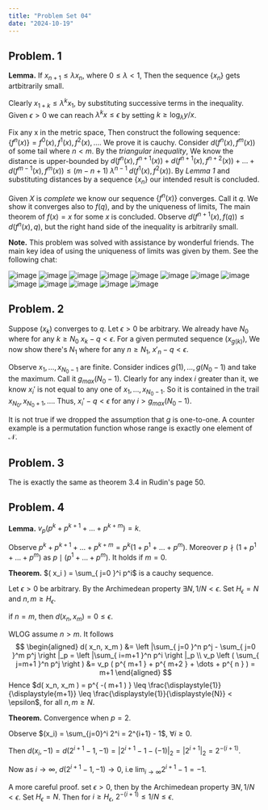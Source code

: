```yaml
---
title: "Problem Set 04"
date: "2024-10-19"
---
```


## Problem. 1

**Lemma.** If $x_{n+1} \leq \lambda x_n$, where $0 \leq \lambda < 1$,
Then the sequence $\{x_n\}$ gets artbitrarily small.

Clearly $x_{1+k} \leq \lambda^k x_1$, by substituting successive terms
in the inequality. Given $\epsilon > 0$ we can reach
$\lambda^k x \leq \epsilon$ by setting $k \geq \log_\lambda y/x$.

Fix any x in the metric space, Then construct the following sequence:
$\{f^n(x)\} = f^0(x), f^1(x), f^2(x), \dots$. We prove it is cauchy.
Consider $d(f^n(x),f^m(x))$ of some tail where $n < m$. By the
*triangular inequality*, We know the distance is upper-bounded by
$d(f^n(x),f^{n+1}(x)) + d(f^{n+1}(x),f^{n+2}(x)) + \dots + d(f^{m-1}(x),f^m(x)) \leq (m-n+1) \; \lambda^{n-1} \; d(f^1(x),f^2(x))$.
By *Lemma 1* and substituting distances by a sequence $\{x_n\}$ our
intended result is concluded.

Given $X$ is *complete* we know our sequence $\{f^n(x)\}$ converges.
Call it $q$. We show it converges also to $f(q)$, and by the uniqueness
of limits, The main theorem of $f(x) = x$ for some $x$ is concluded.
Observe $d(f^{n+1}(x),f(q)) \leq d(f^n(x),q)$, but the right hand side
of the inequality is arbitrarily small.

**Note.** This problem was solved with assistance by wonderful friends.
The main key idea of using the uniqueness of limits was given by them.
See the following chat:

![image](./0.jpg)
![image](./1.jpg)
![image](./2.jpg)
![image](./3.jpg)
![image](./4.jpg)
![image](./5.jpg)
![image](./6.jpg)
![image](./7.jpg)
![image](./8.jpg)
![image](./9.jpg)
![image](./10.jpg)
![image](./11.jpg)
![image](./12.jpg)


## Problem. 2

Suppose $(x_k)$ converges to $q$. Let $\epsilon > 0$ be arbitrary. We
already have $N_0$ where for any $k \geq N_0$ $x_k - q < \epsilon$. For
a given permuted sequence $(x_{g(k)})$, We now show there's $N_1$ where
for any $n \geq N_1$, $x'_{n} - q < \epsilon$.

Observe $x_1, \dots, x_{N_0-1}$ are finite. Consider indices
$g(1), \dots, g(N_0-1)$ and take the maximum. Call it $g_{max}(N_0-1)$.
Clearly for any index $i$ greater than it, we know $x_i'$ is not equal
to any one of $x_1, \dots, x_{N_0-1}$. So it is contained in the trail
$x_{N_0}, x_{N_0+1}, \dots$. Thus, $x_i' - q < \epsilon$ for any
$i > g_{max}(N_0-1)$.

It is not true if we dropped the assumption that $g$ is one-to-one. A
counter example is a permutation function whose range is exactly one
element of $\mathcal{N}$.


## Problem. 3

The is exactly the same as theorem 3.4 in Rudin's page 50.


## Problem. 4

**Lemma.** $v_p( p^k + p^{ k+1 } + \dots + p^{ k+m } ) = k$.

Observe
$p^k + p^{ k+1 } + \dots + p^{ k+m } = p^k ( 1 + p^1 + \dots + p^m )$.
Moreover $p \nmid ( 1 + p^1 + \dots + p^m )$ as
$p \mid ( p^1 + \dots + p^m )$. It holds if $m = 0$.

**Theorem.** $( x_i ) = \sum_{ j=0 }^i p^i$ is a cauchy sequence.

Let $\epsilon > 0$ be arbitrary. By the Archimedean property
$\exists N, 1/N < \epsilon$. Set $H_\epsilon = N$ and
$n,m \geq H_\epsilon$.

if $n = m$, then $d( x_n, x_m ) = 0 \leq \epsilon$.

WLOG assume $n > m$. It follows
$$
\begin{aligned}
    d( x_n, x_m ) &= \left |\sum_{ j=0 }^n p^j - \sum_{ j=0 }^m p^j \right |_p = \left |\sum_{ i=m+1 }^n p^i \right |_p \\
    v_p \left ( \sum_{ j=m+1 }^n p^j \right ) &= v_p ( p^{ m+1 } + p^{ m+2 } + \dots + p^{ n } ) = m+1
\end{aligned}
$$
Hence $d( x_n, x_m ) = p^{ -( m+1 ) } \leq \frac{\displaystyle{1}}{\displaystyle{m+1}} \leq \frac{\displaystyle{1}}{\displaystyle{N}} < \epsilon$,
for all $n,m \geq N$.

**Theorem.** Convergence when $p = 2$.

Observe $(x_i) = \sum_{j=0}^i 2^i = 2^{i+1} - 1$, $\forall i \geq 0$.

Then
$d(x_i, -1) = d(2^{i+1} - 1, -1) = |2^{i+1} - 1 - (-1)|_2 = |2^{i+1}|_2 = 2^{-(i+1)}$.

Now as $i \rightarrow \infty$, $d(2^{i+1} - 1, -1) \rightarrow 0$, i.e
$\lim_{ i \rightarrow \infty } 2^{ i+1 } - 1 = -1$.

A more careful proof. set $\epsilon > 0$, then by the Archimedean
property $\exists N, 1/N < \epsilon$. Set $H_\epsilon = N$. Then for
$i \geq H_\epsilon$, $2^{ -( i+1 ) } \leq 1/N \leq \epsilon$.
